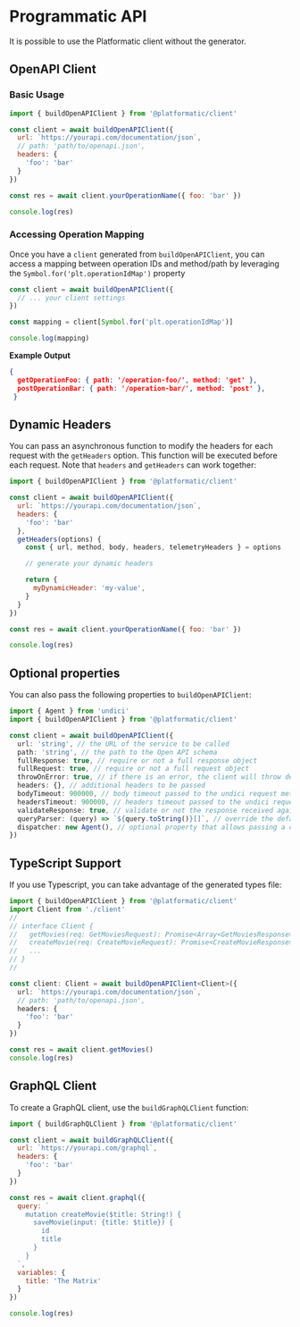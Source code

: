# Programmatic API

It is possible to use the Platformatic client without the generator.

## OpenAPI Client

### Basic Usage

```js
import { buildOpenAPIClient } from '@platformatic/client'

const client = await buildOpenAPIClient({
  url: `https://yourapi.com/documentation/json`, 
  // path: 'path/to/openapi.json',
  headers: {
    'foo': 'bar'
  }
})

const res = await client.yourOperationName({ foo: 'bar' })

console.log(res)
```

### Accessing Operation Mapping

Once you have a `client` generated from `buildOpenAPIClient`, you can access a mapping between operation IDs and method/path by leveraging the `Symbol.for('plt.operationIdMap')` property

```js
const client = await buildOpenAPIClient({
  // ... your client settings
})

const mapping = client[Symbol.for('plt.operationIdMap')]

console.log(mapping)
```

**Example Output**
```json
{
  getOperationFoo: { path: '/operation-foo/', method: 'get' },
  postOperationBar: { path: '/operation-bar/', method: 'post' },
 }
```

## Dynamic Headers 

You can pass an asynchronous function to modify the headers for each request with the `getHeaders` option. This function will be executed before each request. Note that `headers` and `getHeaders` can work together:

```js
import { buildOpenAPIClient } from '@platformatic/client'

const client = await buildOpenAPIClient({
  url: `https://yourapi.com/documentation/json`, 
  headers: {
    'foo': 'bar'
  },
  getHeaders(options) {
    const { url, method, body, headers, telemetryHeaders } = options

    // generate your dynamic headers

    return {
      myDynamicHeader: 'my-value',
    }
  }
})

const res = await client.yourOperationName({ foo: 'bar' })

console.log(res)
```

## Optional properties
You can also pass the following properties to `buildOpenAPIClient`:
```ts
import { Agent } from 'undici'
import { buildOpenAPIClient } from '@platformatic/client'

const client = await buildOpenAPIClient({
  url: 'string', // the URL of the service to be called
  path: 'string', // the path to the Open API schema
  fullResponse: true, // require or not a full response object
  fullRequest: true, // require or not a full request object
  throwOnError: true, // if there is an error, the client will throw depending ton this option
  headers: {}, // additional headers to be passed
  bodyTimeout: 900000, // body timeout passed to the undici request method
  headersTimeout: 900000, // headers timeout passed to the undici request method
  validateResponse: true, // validate or not the response received against the expected schema
  queryParser: (query) => `${query.toString()}[]`, // override the default query parser logic
  dispatcher: new Agent(), // optional property that allows passing a custom undici Agent
})
```

## TypeScript Support 

If you use Typescript, you can take advantage of the generated types file:

```ts
import { buildOpenAPIClient } from '@platformatic/client'
import Client from './client'
//
// interface Client {
//   getMovies(req: GetMoviesRequest): Promise<Array<GetMoviesResponse>>;
//   createMovie(req: CreateMovieRequest): Promise<CreateMovieResponse>;
//   ...
// }
//

const client: Client = await buildOpenAPIClient<Client>({
  url: `https://yourapi.com/documentation/json`, 
  // path: 'path/to/openapi.json',
  headers: {
    'foo': 'bar'
  }
})

const res = await client.getMovies()
console.log(res)
```


## GraphQL Client

To create a GraphQL client, use the `buildGraphQLClient` function:

```js
import { buildGraphQLClient } from '@platformatic/client'

const client = await buildGraphQLClient({
  url: `https://yourapi.com/graphql`,
  headers: {
    'foo': 'bar'
  }
})

const res = await client.graphql({
  query: `
    mutation createMovie($title: String!) {
      saveMovie(input: {title: $title}) {
        id
        title
      }
    }
  `,
  variables: {
    title: 'The Matrix'
  }
})

console.log(res)
```
